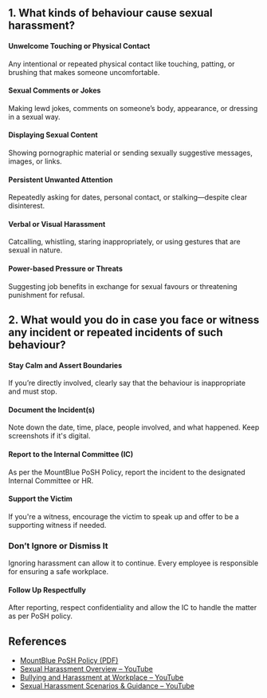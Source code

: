 ## 1. What kinds of behaviour cause sexual harassment?

#### Unwelcome Touching or Physical Contact  
Any intentional or repeated physical contact like touching, patting, or brushing that makes someone uncomfortable.

#### Sexual Comments or Jokes  
Making lewd jokes, comments on someone’s body, appearance, or dressing in a sexual way.

#### Displaying Sexual Content  
Showing pornographic material or sending sexually suggestive messages, images, or links.

#### Persistent Unwanted Attention  
Repeatedly asking for dates, personal contact, or stalking—despite clear disinterest.

#### Verbal or Visual Harassment  
Catcalling, whistling, staring inappropriately, or using gestures that are sexual in nature.

#### Power-based Pressure or Threats  
Suggesting job benefits in exchange for sexual favours or threatening punishment for refusal.

## 2. What would you do in case you face or witness any incident or repeated incidents of such behaviour?

####  Stay Calm and Assert Boundaries  
If you’re directly involved, clearly say that the behaviour is inappropriate and must stop.

#### Document the Incident(s)  
Note down the date, time, place, people involved, and what happened. Keep screenshots if it's digital.

####  Report to the Internal Committee (IC)  
As per the MountBlue PoSH Policy, report the incident to the designated Internal Committee or HR.

#### Support the Victim  
If you're a witness, encourage the victim to speak up and offer to be a supporting witness if needed.

###  Don’t Ignore or Dismiss It  
Ignoring harassment can allow it to continue. Every employee is responsible for ensuring a safe workplace.

####  Follow Up Respectfully  
After reporting, respect confidentiality and allow the IC to handle the matter as per PoSH policy.

## References
- [MountBlue PoSH Policy (PDF)](https://drive.google.com/file/d/1wrT03caeDwwKB50wV-MQ3hnm2wJZGuq2/view?usp=sharing)  
- [Sexual Harassment Overview – YouTube ](https://www.youtube.com/watch?v=Ue3BTGW3uRQ)  
- [Bullying and Harassment at Workplace – YouTube ](https://www.youtube.com/watch?v=u7e2c6v1oDs)  
- [Sexual Harassment Scenarios & Guidance – YouTube ](https://www.youtube.com/watch?v=o3FhoCz-FbA)
